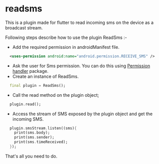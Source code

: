 # readsms

This is a plugin made for flutter to read incoming sms on the device as a broadcast stream.

Following steps describe how to use the plugin ReadSms :- 


* Add the required permission in androidManifest file.
```xml
  <uses-permission android:name="android.permission.RECEIVE_SMS" />   
```
* Ask the user for Sms permission. You can do this using <a href="https://pub.dev/packages/permission_handler">Permission handler</a> package.
* Create an instance of ReadSms.
```dart
  final plugin = ReadSms();
```
* Call the read method on the plugin object;
```dart
  plugin.read();
``` 
* Access the stream of SMS exposed by the plugin object and get the incoming SMS.
```dart
  plugin.smsStream.listen((sms){
    print(sms.body);
    print(sms.sender);
    print(sms.timeReceived);
  });
```

That's all you need to do.
